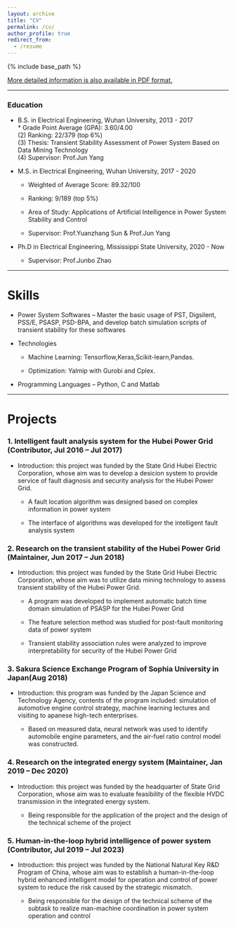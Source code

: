 ```yaml
---
layout: archive
title: "CV"
permalink: /cv/
author_profile: true
redirect_from:
  - /resume
---
```


{% include base_path %}

[More detailed information is also available in PDF format.](http://TBendong.github.io/files/paper4.pdf)

------

### Education
* B.S. in Electrical Engineering, Wuhan University, 2013 - 2017  
        * Grade Point Average (GPA): 3.60/4.00  
	(2) Ranking: 22/379 (top 6%)  
	(3) Thesis: Transient Stability Assessment of Power System Based on Data Mining Technology  
	(4) Supervisor: Prof.Jun Yang

* M.S. in Electrical Engineering, Wuhan University, 2017 - 2020

	* Weighted of Average Score: 89.32/100

	* Ranking: 9/189 (top 5%)

	* Area of Study: Applications of Artificial Intelligence in Power System Stability and Control

	* Supervisor: Prof.Yuanzhang Sun & Prof.Jun Yang

* Ph.D in  Electrical Engineering, Mississippi State University, 2020 - Now

	* Supervisor: Prof.Junbo Zhao

------

Skills
======
* Power System Softwares – Master the basic usage of PST, Digsilent, PSS/E, PSASP, PSD-BPA, and develop batch simulation scripts of transient stability for these softwares

* Technologies
	* Machine Learning: Tensorflow,Keras,Scikit-learn,Pandas.
	
	* Optimization: Yalmip with Gurobi and Cplex.

* Programming Languages – Python, C and Matlab

------

Projects
======
### 1. Intelligent fault analysis system for the Hubei Power Grid (Contributor, Jul 2016 – Jul 2017)

* Introduction: this project was funded by the State Grid Hubei Electric Corporation, whose aim was to develop a desicion system to provide service of fault diagnosis and security analysis for the Hubei Power Grid.

	* A fault location algorithm was designed based on complex information in power system
			
	* The interface of algorithms was developed for the intelligent fault analysis system

###  2. Research on the transient stability of the Hubei Power Grid (Maintainer, Jun 2017 – Jun 2018)

* Introduction: this project was funded by the State Grid Hubei Electric Corporation, whose aim was to utilize data mining technology to assess transient stability of the Hubei Power Grid.

	* A program was developed to implement automatic batch time domain simulation of PSASP for the Hubei Power Grid
	
	* The feature selection method was studied for post-fault monitoring data of power system
	
	* Transient stability association rules were analyzed to improve interpretability for security of the Hubei Power Grid

### 3. Sakura Science Exchange Program of Sophia University in Japan(Aug 2018)

* Introduction: this program was funded by the Japan Science and Technology Agency, contents of the program included: simulation of automotive engine control strategy, machine learning lectures and visiting to apanese high-tech enterprises.

	* Based on measured data, neural network was used to identify automobile engine parameters, and the air-fuel ratio control model was constructed.

### 4. Research on the integrated energy system (Maintainer, Jan 2019 – Dec 2020)

* Introduction: this project was funded by the headquarter of State Grid Corporation, whose aim was to evaluate feasibility of the flexible HVDC transmission in the integrated energy system.

	*  Being responsible for the application of the project and the design of the technical scheme of the project

### 5. Human-in-the-loop hybrid intelligence of power system (Contributor, Jul 2019 – Jul 2023)

* Introduction: this project was funded by the National Natural Key R&D Program of China, whose aim was to establish a human-in-the-loop hybrid enhanced intelligent model for operation and control of power system to reduce the risk caused by the strategic mismatch.

	* Being responsible for the design of the technical scheme of the subtask to realize man-machine coordination in power system operation and control
